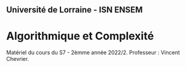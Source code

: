 ## Université de Lorraine - ISN ENSEM
# Algorithmique et Complexité

Matériel du cours du S7 - 2èmme année 2022/2. Professeur : Vincent Chevrier.


